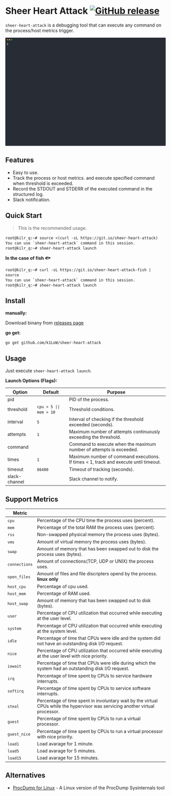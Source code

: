 # Sheer Heart Attack [![GitHub release](https://img.shields.io/github/release/k1LoW/sheer-heart-attack.svg)](https://github.com/k1LoW/sheer-heart-attack/releases)

`sheer-heart-attack` is a debugging tool that can execute any command on the process/host metrics trigger.

![screencast](screencast.svg)

## Features

- Easy to use.
- Track the process or host metrics. and execute specified command when threshold is exceeded.
- Record the STDOUT and STDERR of the executed command in the structured log.
- Slack notification.

## Quick Start

> This is the recommended usage.

``` console
root@kilr_q:~# source <(curl -sL https://git.io/sheer-heart-attack)
You can use `sheer-heart-attack` command in this session.
root@kilr_q:~# sheer-heart-attack launch
```

**In the case of fish :fish:**

``` console
root@kilr_q:~# curl -sL https://git.io/sheer-heart-attack-fish | source
You can use `sheer-heart-attack` command in this session.
root@kilr_q:~# sheer-heart-attack launch
```

## Install

**manually:**

Download binany from [releases page](https://github.com/k1LoW/sheer-heart-attack/releases)

**go get:**

``` console
go get github.com/k1LoW/sheer-heart-attack
```

## Usage

Just execute `sheer-heart-attack launch`.

**Launch Options (Flags):**

| Option | Default | Purpose |
| --- | --- | --- |
| pid | | PID of the process. |
| threshold | `cpu > 5 \|\| mem > 10` | Threshold conditions. |
| interval | `5` | Interval of checking if the threshold exceeded (seconds). |
| attempts | `1` | Maximum number of attempts continuously exceeding the threshold. |
| command | | Command to execute when the maximum number of attempts is exceeded. |
| times | `1` | Maximum number of command executions. If times < 1, track and execute until timeout. |
| timeout | `86400` | Timeout of tracking (seconds). |
| slack-channel | | Slack channel to notify. |

## Support Metrics

| Metric | |
| --- | --- |
| `cpu` | Percentage of the CPU time the process uses (percent). |
| `mem` | Percentage of the total RAM the process uses (percent). |
| `rss` | Non-swapped physical memory the process uses (bytes). |
| `vms` | Amount of virtual memory the process uses (bytes). |
| `swap` | Amount of memory that has been swapped out to disk the process uses (bytes). |
| `connections` | Amount of connections(TCP, UDP or UNIX) the process uses. |
| `open_files` | Amount of files and file discripters opend by the process. **linux only** |
| `host_cpu` | Percentage of cpu used. |
| `host_mem` | Percentage of RAM used. |
| `host_swap` | Amount of memory that has been swapped out to disk (bytes). |
| `user` | Percentage of CPU utilization that occurred while executing at the user level. |
| `system` | Percentage of CPU utilization that occurred while executing at the system level. |
| `idle` | Percentage of time that CPUs were idle and the system did not have an outstanding disk I/O request. |
| `nice` | Percentage of CPU utilization that occurred while executing at the user level with nice priority. |
| `iowait` | Percentage of time that CPUs were idle during which the system had an outstanding disk I/O request. |
| `irq` | Percentage of time spent by CPUs to service hardware interrupts. |
| `softirq` | Percentage of time spent by CPUs to service software interrupts. |
| `steal` | Percentage of time spent in involuntary wait by the virtual CPUs while the hypervisor was servicing another virtual processor. |
| `guest` | Percentage of time spent by CPUs to run a virtual processor. |
| `guest_nice` | Percentage of time spent by CPUs to run a virtual processor with nice priority. |
| `load1` | Load avarage for 1 minute. |
| `load5` | Load avarage for 5 minutes. |
| `load15` | Load avarage for 15 minutes. |

## Alternatives

- [ProcDump for Linux](https://github.com/Microsoft/ProcDump-for-Linux) - A Linux version of the ProcDump Sysinternals tool
